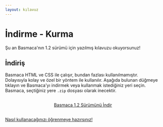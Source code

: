 ```yaml
---
layout: kılavuz
---
```


# İndirme - Kurma

<div class="bilgilik (1/1)">
    Şu an Basmaca'nın 1.2 sürümü için yazılmış kılavuzu okuyorsunuz!
</div>

## İndiriş

Basmaca HTML ve CSS ile çalışır, bundan fazlası kullanılmamıştır. Dolayısıyla kolay ve özel bir yöntem ile kullanılır. Aşağıda bulunan düğmeye tıklayın ve Basmaca'yı indirmek veya kullanmak istediğiniz yeri seçin. Basmaca, seçtiğiniz yere `.zip` dosyası olarak inecektir.

<p style="width: 100%; text-align: center; margin: 30px 0px">
    <a class="düğme" href="https://github.com/data-deveb/basmaca/archive/refs/tags/1.2s.zip">Basmaca 1.2 Sürümünü
        İndir</a>
</p>

<a href="/basmaca/kılavuz/kullanma_kılavuzu">Nasıl kullanacağınızı öğrenmeye hazırsınız!</a>

